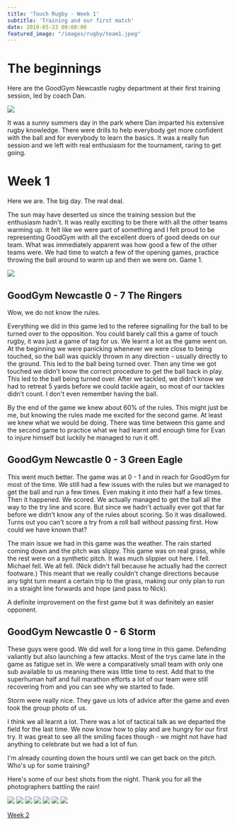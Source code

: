 ```yaml
---
title: 'Touch Rugby - Week 1'
subtitle: 'Training and our first match'
date: 2019-05-23 00:00:00
featured_image: "/images/rugby/team1.jpeg"
---
```


# The beginnings 

Here are the GoodGym Newcastle rugby department at their first training session, led by coach Dan. 

<img src="/images/rugby/training.jpeg">

It was a sunny summers day in the park where Dan imparted his extensive rugby knowledge. There were drills to help everybody get more confident with the ball and for everybody to learn the basics. It was a really fun session and we left with real enthusiasm for the tournament, raring to get going. 


# Week 1

Here we are. The big day. The real deal. 

The sun may have deserted us since the training session but the enthusiasm hadn't. It was really exciting to be there with all the other teams warming up. It felt like we were part of something and I felt proud to be representing GoodGym with all the excellent doers of good deeds on our team. What was immediately apparent was how good a few of the other teams were. We had time to watch a few of the opening games, practice throwing the ball around to warm up and then we were on. Game 1. 

<img src="/images/rugby/team1.jpeg">

## GoodGym Newcastle 0 - 7 The Ringers

Wow, we do not know the rules.

Everything we did in this game led to the referee signalling for the ball to be turned over to the opposition. You could barely call this a game of touch rugby, it was just a game of tag for us. We learnt a lot as the game went on. At the beginning we were panicking whenever we were close to being touched, so the ball was quickly thrown in any direction - usually directly to the ground. This led to the ball being turned over. Then any time we got touched we didn't know the correct procedure to get the ball back in play. This led to the ball being turned over. After we tackled, we didn't know we had to retreat 5 yards before we could tackle again, so most of our tackles didn't count.  I don't even remember having the ball. 

By the end of the game we knew about 60% of the rules. This might just be me, but knowing the rules made me excited for the second game. At least we knew what we would be doing. There was time between this game and the second game to practice what we had learnt and enough time for Evan to injure himself but luckily he managed to run it off. 

## GoodGym Newcastle 0 - 3 Green Eagle 

This went much better. The game was at 0 - 1 and in reach for GoodGym for most of the time. We still had a few issues with the rules but we managed to get the ball and run a few times. Even making it into their half a few times. Then it happened. We scored. We actually managed to get the ball all the way to the try line and score. But since we hadn't actually ever got that far before we didn't know any of the rules about scoring. So it was disallowed. Turns out you can't score a try from a roll ball without passing first. How could we have known that? 

The main issue we had in this game was the weather. The rain started coming down and the pitch was slippy. This game was on real grass, while the rest were on a synthetic pitch. It was much slippier out here. I fell. Michael fell. We all fell. (Nick didn't fall because he actually had the correct footware.) This meant that we really couldn't change directions because any tight turn meant a certain trip to the grass, making our only plan to run in a straight line forwards and hope (and pass to Nick).

A definite improvement on the first game but it was definitely an easier opponent. 

## GoodGym Newcastle 0 - 6 Storm

These guys were good. We did well for a long time in this game. Defending valiantly but also launching a few attacks. Most of the trys came late in the game as fatigue set in. We were a comparatively small team with only one sub available to us meaning there was little time to rest. Add that to the superhuman half and full marathon efforts a lot of our team were still recovering from and you can see why we started to fade. 

Storm were really nice. They gave us lots of advice after the game and even took the group photo of us. 

I think we all learnt a lot. There was a lot of tactical talk as we departed the field for the last time. We now know how to play and are hungry for our first try. It was great to see all the smiling faces though - we might not have had anything to celebrate but we had a lot of fun. 

I'm already counting down the hours until we can get back on the pitch. Who's up for some training? 

Here's some of our best shots from the night. Thank you for all the photographers battling the rain!


<div class="gallery" data-columns="3">
	<img src="/images/rugby/action1.jpeg">
	<img src="/images/rugby/action2.jpeg">
	<img src="/images/rugby/action3.jpeg">
	<img src="/images/rugby/action4.jpeg">
	<img src="/images/rugby/action5.jpeg">
	<img src="/images/rugby/action6.jpeg">
	<img src="/images/rugby/action7.jpeg">
</div>


[Week 2](/projects/2019-06-06-Rugby2.md)